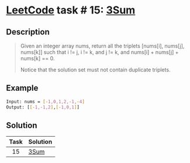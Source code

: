 # [LeetCode][leetcode] task # 15: [3Sum][task]

Description
-----------

> Given an integer array nums,
> return all the triplets [nums[i], nums[j], nums[k]]
> such that i != j, i != k, and j != k,
> and nums[i] + nums[j] + nums[k] == 0.
>
> Notice that the solution set must not contain duplicate triplets.

Example
-------

```sh
Input: nums = [-1,0,1,2,-1,-4]
Output: [[-1,-1,2],[-1,0,1]]
```

Solution
--------

| Task | Solution |
| :------: | :------ |
| 15 | [3Sum][solution] |


[leetcode]: <http://leetcode.com/>
[task]: <https://leetcode.com/problems/3sum/>
[solution]: <https://github.com/wellaxis/witalis-jkit/blob/main/module/tasks/src/main/java/com/witalis/jkit/tasks/core/task/leetcode/p15/option/Practice.java>
